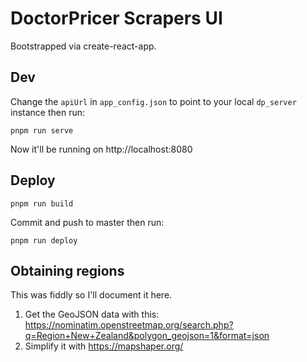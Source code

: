 # DoctorPricer Scrapers UI

Bootstrapped via create-react-app.

## Dev

Change the `apiUrl` in `app_config.json` to point to your local `dp_server` instance then run:

`pnpm run serve`

Now it'll be running on http://localhost:8080

## Deploy

`pnpm run build`

Commit and push to master then run:

`pnpm run deploy`


## Obtaining regions

This was fiddly so I'll document it here.

1. Get the GeoJSON data with this: https://nominatim.openstreetmap.org/search.php?q=Region+New+Zealand&polygon_geojson=1&format=json
1. Simplify it with https://mapshaper.org/